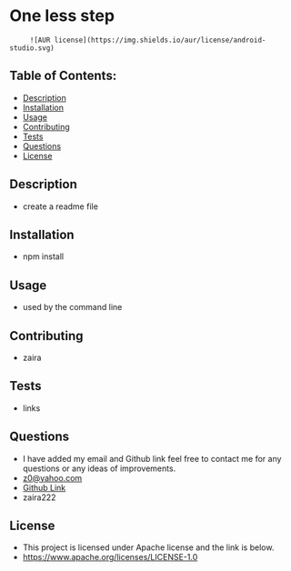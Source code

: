 
# One less step 
         ![AUR license](https://img.shields.io/aur/license/android-studio.svg)
         

## Table of Contents:
* [Description](#description)
* [Installation](#installation)
* [Usage](#usage)
* [Contributing](#contributing)
* [Tests](#tests)
* [Questions](#questions)
* [License](#license)
 

## Description 
* create a readme file


## Installation
* npm install

## Usage
* used by the command line

## Contributing
* zaira


## Tests
* links

## Questions
* I have added my email and Github link feel free to contact me for
any questions or any ideas of improvements.
* z0@yahoo.com
* <a class href="https://github.com/zaira222">Github Link</a>
* zaira222

## License

* This project is licensed under Apache license and the link is below.
* https://www.apache.org/licenses/LICENSE-1.0
          
